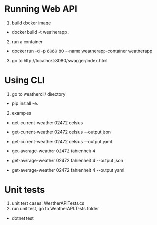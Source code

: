 
# Running Web API 
1. build docker image
- docker build -t weatherapp .
2. run a container
- docker run -d -p 8080:80 --name weatherapp-container weatherapp
3. go to http://localhost:8080/swagger/index.html

# Using CLI 
1. go to weathercli/ directory 
- pip install -e. 
2. examples
- get-current-weather 02472 celsius
- get-current-weather 02472 celsius --output json
- get-current-weather 02472 celsius --output yaml

- get-average-weather 02472 fahrenheit 4 
- get-average-weather 02472 fahrenheit 4 --output json
- get-average-weather 02472 fahrenheit 4 --output yaml

# Unit tests 
1. unit test cases: WeatherAPITests.cs
2. run unit test, go to WeatherAPI.Tests folder
- dotnet test